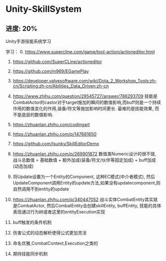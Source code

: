 # Unity-SkillSystem
## 进度: 20%
Unity手游技能系统学习

学习：
0. https://www.supercline.com/game/tool-action/actioneditor.html
1. https://github.com/SuperCLine/actioneditor       
2. https://github.com/m969/EGamePlay
3. https://developer.valvesoftware.com/wiki/Dota_2_Workshop_Tools:zh-cn/Scripting:zh-cn/Abilities_Data_Driven:zh-cn
4. https://www.zhihu.com/question/29545727/answer/786293709 技能是CombatActor的castor对于target施加的瞬间的数值影响,而buff则是一个持续作用的数值变化的作用,装备/符文等施加影响时间更长. 最难的是技能效果, 而不是底层的数值影响.
5. https://zhuanlan.zhihu.com/codingart 
6. https://zhuanlan.zhihu.com/p/147681650
7. https://github.com/lsunky/SkillEditorDemo

1. https://zhuanlan.zhihu.com/p/269901872 数值类Numeric设计的很不错, 战斗总数值 = 基础数值 + 额外加成(装备/符文/伙伴等固定加成) + buff加成(动态加成)
2. 将Update设置为一个Entity的Component, 这种EC模式(中介者模式), 然后UpdateComponent调用Entity的update方法,如果没有updatecomponent,则自然调用不到entity的update
3. https://zhuanlan.zhihu.com/p/340447052 战斗实体CombatEntity其实就是CombatActor, 然后CombatEntity会创建skillEntity, buffEntity, 技能的具体表现通过行为树或者这里的entityExecution实现
4. buff触发的条件机制
5. 伤害公式的动态解析使得公式更加灵活
6. 命名优雅,CombatContext,Execution之类的
7. 期待技能同步机制
